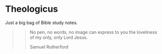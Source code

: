 # Theologicus
Just a big bag of Bible study notes.

>>No pen, no words, no image can express to you the loveliness of my only, only Lord Jesus.
>>
>>Samuel Rutherford
